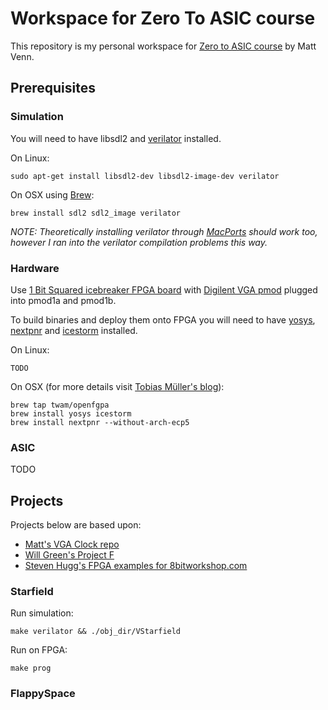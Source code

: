 # Workspace for Zero To ASIC course
This repository is my personal workspace for [Zero to ASIC course](https://www.zerotoasiccourse.com) by Matt Venn.

## Prerequisites
### Simulation
You will need to have libsdl2 and [verilator](https://www.veripool.org/verilator/) installed.

On Linux:

    sudo apt-get install libsdl2-dev libsdl2-image-dev verilator

On OSX using [Brew](https://brew.sh/):

    brew install sdl2 sdl2_image verilator

*NOTE: Theoretically installing verilator through [MacPorts](https://www.macports.org/) should work too, however I ran into the verilator compilation problems this way.*

### Hardware
Use [1 Bit Squared icebreaker FPGA board](https://1bitsquared.com/products/icebreaker) with [Digilent VGA pmod](https://digilent.com/shop/pmod-vga-video-graphics-array/) plugged into pmod1a and pmod1b.

To build binaries and deploy them onto FPGA you will need to have [yosys](https://yosyshq.net/yosys/), [nextpnr](https://github.com/YosysHQ/nextpnr) and [icestorm](http://www.clifford.at/icestorm/) installed.

On Linux:

    TODO

On OSX (for more details visit [Tobias Müller's blog](https://www.twam.info/software/using-the-icebreaker-with-an-open-source-fpga-toolchain-on-os-x)):

    brew tap twam/openfgpa
    brew install yosys icestorm
    brew install nextpnr --without-arch-ecp5


### ASIC
TODO


## Projects
Projects below are based upon:
* [Matt's VGA Clock repo](https://github.com/mattvenn/vga-clock)
* [Will Green's Project F](https://projectf.io/sitemap/#fpga-graphics)
* [Steven Hugg's FPGA examples for 8bitworkshop.com](https://github.com/sehugg/fpga-examples)

### Starfield
Run simulation:

    make verilator && ./obj_dir/VStarfield
    
Run on FPGA:

    make prog

### FlappySpace
